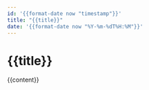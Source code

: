 ```yaml
---
id: '{{format-date now "timestamp"}}'
title: "{{title}}"
date: '{{format-date now "%Y-%m-%dT%H:%M"}}'
---
```


# {{title}}

{{content}}
